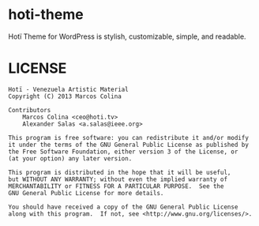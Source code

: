 hoti-theme
==========

Hotï Theme for WordPress is stylish, customizable, simple, and readable.

LICENSE
========

    Hotï - Venezuela Artistic Material
    Copyright (C) 2013 Marcos Colina
	
	Contributors
		Marcos Colina <ceo@hoti.tv>
		Alexander Salas <a.salas@ieee.org>
	
    This program is free software: you can redistribute it and/or modify
    it under the terms of the GNU General Public License as published by
    the Free Software Foundation, either version 3 of the License, or
    (at your option) any later version.

    This program is distributed in the hope that it will be useful,
    but WITHOUT ANY WARRANTY; without even the implied warranty of
    MERCHANTABILITY or FITNESS FOR A PARTICULAR PURPOSE.  See the
    GNU General Public License for more details.

    You should have received a copy of the GNU General Public License
    along with this program.  If not, see <http://www.gnu.org/licenses/>.
	
